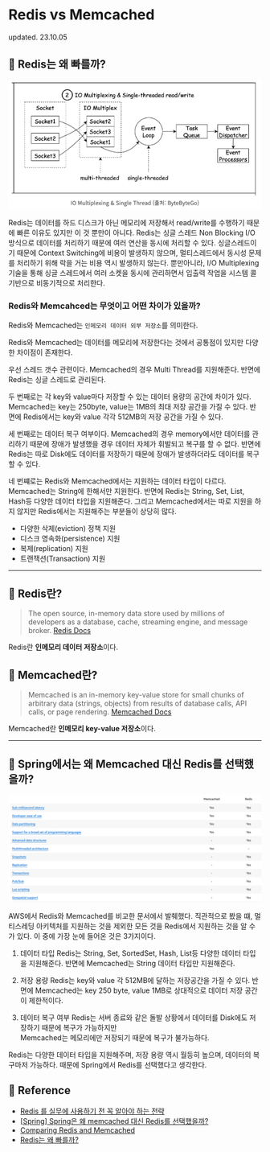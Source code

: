 # Redis vs Memcached 

updated. 23.10.05

## 📗 Redis는 왜 빠를까?

![img.png](img.png)

Redis는 데이터를 하드 디스크가 아닌 메모리에 저장해서 read/write를 수행하기 때문에 빠른 이유도 있지만 이 것 뿐만이 아니다.
Redis는 싱글 스레드 Non Blocking I/O방식으로 데이터를 처리하기 때문에 여러 연산을 동시에 처리할 수 있다. 싱글스레드이기 때문에
Context Switching에 비용이 발생하지 않으며, 멀티스레드에서 동시성 문제를 처리하기 위해 락을 거는 비용 역시 발생하지 않는다.
뿐만아니라, I/O Multiplexing 기술을 통해 싱글 스레드에서 여러 소켓을 동시에 관리하면서 입출력 작업을 시스템 콜 기반으로 비동기적으로 처리한다.

### Redis와 Memcahced는 무엇이고 어떤 차이가 있을까?

Redis와 Memcached는 `인메모리 데이터 외부 저장소`를 의미한다.

Redis와 Memcached는 데이터를 메모리에 저장한다는 것에서 공통점이 있지만 다양한 차이점이 존재한다.

우선 스레드 갯수 관련이다. Memcached의 경우 Multi Thread를 지원해준다. 반면에 Redis는 싱글 스레드로 관리된다.

두 번째로는 각 key와 value마다 저장할 수 있는 데이터 용량의 공간에 차이가 있다. Memcached는 key는 250byte, value는 1MB의 최대 저장 공간을 가질 수 있다. 반면에 
Redis에서는 key와 value 각각 512MB의 저장 공간을 가질 수 있다.

세 번째로는 데이터 복구 여부이다. Memcached의 경우 memory에서만 데이터를 관리하기 때문에 장애가 발생했을 경우 데이터 자체가 휘발되고 복구를 할 수 없다.
반면에 Redis는 따로 Disk에도 데이터를 저장하기 때문에 장애가 발생하더라도 데이터를 복구할 수 있다.

네 번쨰로는 Redis와 Memcached에서는 지원하는 데이터 타입이 다르다. Memcached는 String에 한해서만 지원한다. 반면에 Redis는 String, Set, List, Hash등 다양한 데이터 타입을 지원해준다.
그리고 Memcached에서는 따로 지원을 하지 않지만 Redis에서는 지원해주는 부분들이 상당히 많다.
* 다양한 삭제(eviction) 정책 지원 
* 디스크 영속화(persistence) 지원
* 복제(replication) 지원
* 트랜잭션(Transaction) 지원

---
## 📗 Redis란?
> The open source, in-memory data store used by millions of developers as a database, cache, streaming engine, and message broker.
> [Redis Docs](https://redis.io/)

Redis란 **인메모리 데이터 저장소**이다. 

## 📗 Memcached란?

> Memcached is an in-memory key-value store for small chunks of arbitrary data (strings, objects) from results of database calls, API calls, or page rendering.
> [Memcached Docs](https://memcached.org/)

Memcached란 **인메모리 key-value 저장소**이다.

---


## 📗 Spring에서는 왜 Memcached 대신 Redis를 선택했을까?

![redis_and_memchaced_comparison.png](images/redis_and_memcached/redis_and_memchaced_comparison.png)

AWS에서 Redis와 Memcached를 비교한 문서에서 발췌했다. 
직관적으로 봤을 떄, 멀티스레딩 아키텍처를 지원하는 것을 제외한 모든 것을 Redis에서 지원하는 것을 알 수가 있다.
이 중에 가장 눈에 들어온 것은 3가지이다.

1. 데이터 타입
Redis는 String, Set, SortedSet, Hash, List등 다양한 데이터 타입을 지원해준다.
반면에 Memcached는 String 데이터 타입만 지원해준다.

2. 저장 용량
Redis는 key와 value 각 512MB에 달하는 저장공간을 가질 수 있다.
반면에 Memcached는 key 250 byte, value 1MB로 상대적으로 데이터 저장 공간이 제한적이다.

3. 데이터 복구 여부
Redis는 서버 종료와 같은 돌발 상황에서 데이터를 Disk에도 저장하기 때문에 복구가 가능하지만 <br>
Memcached는 메모리에만 저장되기 때문에 복구가 불가능하다.


Redis는 다양한 데이터 타입을 지원해주며, 저장 용량 역시 월등히 높으며, 데이터의 복구마저 가능하다.
때문에 Spring에서 Redis를 선택했다고 생각한다.



## 📗 Reference

* [Redis 를 실무에 사용하기 전 꼭 알아야 하는 전략](https://velog.io/@youngerjesus/Redis-%EB%A5%BC-%EC%8B%A4%EB%AC%B4%EC%97%90-%EC%82%AC%EC%9A%A9%ED%95%98%EA%B8%B0-%EC%A0%84-%EA%BC%AD-%EC%95%8C%EC%95%84%EC%95%BC-%ED%95%98%EB%8A%94-%EC%A0%84%EB%9E%B5)
* [[Spring] Spring은 왜 memcached 대신 Redis를 선택했을까?](https://deveric.tistory.com/65)
* [Comparing Redis and Memcached](https://aws.amazon.com/ko/elasticache/redis-vs-memcached/)
* [Redis는 왜 빠를까?](https://ryanpark.dev/24)